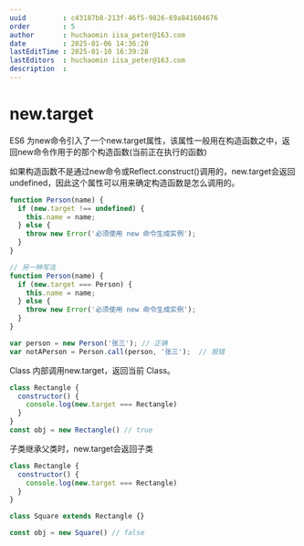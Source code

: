 ```yaml
---
uuid         : c43187b8-213f-46f5-9826-69a841604676
order        : 5
author       : huchaomin iisa_peter@163.com
date         : 2025-01-06 14:36:20
lastEditTime : 2025-01-10 16:39:28
lastEditors  : huchaomin iisa_peter@163.com
description  :
---
```


# new.target

ES6 为new命令引入了一个new.target属性，该属性一般用在构造函数之中，返回new命令作用于的那个构造函数(当前正在执行的函数)

如果构造函数不是通过new命令或Reflect.construct()调用的，new.target会返回undefined，因此这个属性可以用来确定构造函数是怎么调用的。

```js
function Person(name) {
  if (new.target !== undefined) {
    this.name = name;
  } else {
    throw new Error('必须使用 new 命令生成实例');
  }
}

// 另一种写法
function Person(name) {
  if (new.target === Person) {
    this.name = name;
  } else {
    throw new Error('必须使用 new 命令生成实例');
  }
}

var person = new Person('张三'); // 正确
var notAPerson = Person.call(person, '张三');  // 报错
```

Class 内部调用new.target，返回当前 Class。

```js
class Rectangle {
  constructor() {
    console.log(new.target === Rectangle)
  }
}
const obj = new Rectangle() // true
```

子类继承父类时，new.target会返回子类

```js
class Rectangle {
  constructor() {
    console.log(new.target === Rectangle)
  }
}

class Square extends Rectangle {}

const obj = new Square() // false
```
